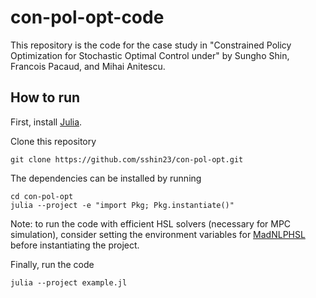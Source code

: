 # con-pol-opt-code
This repository is the code for the case study in "Constrained Policy Optimization for Stochastic Optimal Control under" by Sungho Shin, Francois Pacaud, and Mihai Anitescu.

## How to run

First, install [Julia](https://julialang.org/downloads/).

Clone this repository
```
git clone https://github.com/sshin23/con-pol-opt.git
```

The dependencies can be installed by running
```
cd con-pol-opt
julia --project -e "import Pkg; Pkg.instantiate()"
```
Note: to run the code with efficient HSL solvers (necessary for MPC simulation), consider setting the environment variables for [MadNLPHSL](https://github.com/MadNLP/MadNLP.jl/tree/master/lib/MadNLPHSL) before instantiating the project.

Finally, run the code
```
julia --project example.jl
```
